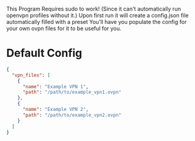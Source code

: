 This Program Requires sudo to work! (Since it can't automatically run openvpn profiles without it.)
Upon first run it will create a config.json file automatically filled with a preset
You'll have you populate the config for your own ovpn files for it to be useful for you.

# Default Config
``` json
{
  "vpn_files": [
    {
      "name": "Example VPN 1",
      "path": "/path/to/example_vpn1.ovpn"
    },
    {
      "name": "Example VPN 2",
      "path": "/path/to/example_vpn2.ovpn"
    }
  ]
}
```